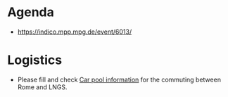 # Agenda

- https://indico.mpp.mpg.de/event/6013/

# Logistics

- Please fill and check [Car pool information](https://docs.google.com/spreadsheets/d/1OJKppJVURMJ3F9k5qMGo4G7XkAujRWJALtkQOr2rcTw/edit?usp=sharing) for the commuting between Rome and LNGS.

